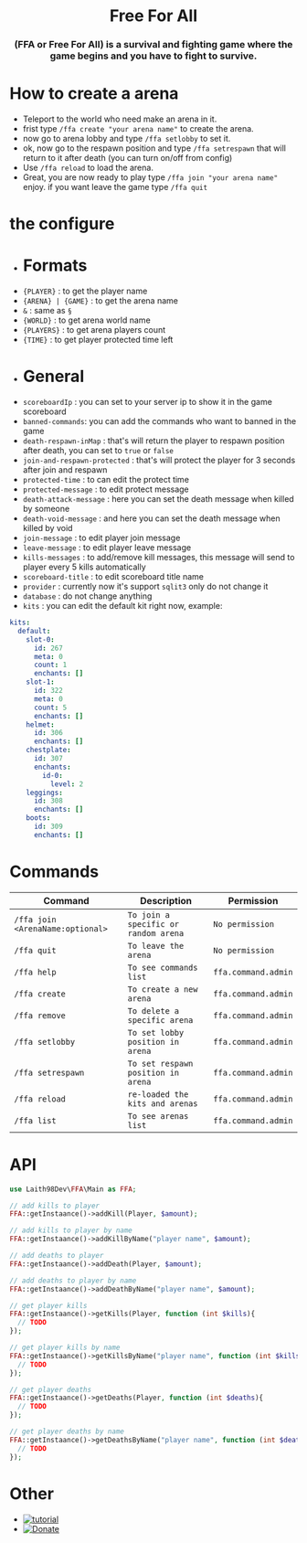 
<div align="center">
	<h1>Free For All</h1>
  <h3>(FFA or Free For All) is a survival and fighting game where the game begins and you have to fight to survive.</h3>
</div>

# How to create a arena
- Teleport to the world who need make an arena in it.
- frist type `/ffa create "your arena name"` to create the arena.
- now go to arena lobby and type `/ffa setlobby` to set it.
- ok, now go to the respawn position and type `/ffa setrespawn` that will return to it after death (you can turn on/off from config)
- Use `/ffa reload` to load the arena.
- Great, you are now ready to play type `/ffa join "your arena name"` enjoy. if you want leave the game type `/ffa quit`

# the configure
- <h1>Formats</h1> 
- `{PLAYER}` : to get the player name
- `{ARENA} | {GAME}` : to get the arena name
- `&` : same as `§`
- `{WORLD}` : to get arena world name
- `{PLAYERS}` : to get arena players count
- `{TIME}` : to get player protected time left
- <h1>General</h1>
- `scoreboardIp` : you can set to your server ip to show it in the game scoreboard
- `banned-commands`: you can add the commands who want to banned in the game
- `death-respawn-inMap` : that's will return the player to respawn position after death, you can set to `true` or `false`
- `join-and-respawn-protected` : that's will protect the player for 3 seconds after join and respawn
- `protected-time` : to can edit the protect time 
- `protected-message` : to edit protect message
- `death-attack-message` : here you can set the death message when killed by someone
- `death-void-message` : and here you can set the death message when killed by void
- `join-message` : to edit player join message
- `leave-message` : to edit player leave message
- `kills-messages` : to add/remove kill messages, this message will send to player every 5 kills automatically
- `scoreboard-title` : to edit scoreboard title name
- `provider` : currently now it's support `sqlit3` only do not change it
- `database` : do not change anything
- `kits` : you can edit the default kit right now, example:
```yaml
kits:
  default:
    slot-0:
      id: 267
      meta: 0
      count: 1
      enchants: []
    slot-1:
      id: 322
      meta: 0
      count: 5
      enchants: []
    helmet:
      id: 306
      enchants: []
    chestplate:
      id: 307
      enchants:
        id-0:
          level: 2
    leggings:
      id: 308
      enchants: []
    boots:
      id: 309
      enchants: []
```

# Commands
Command | Description | Permission
--- | --- | ---
`/ffa join <ArenaName:optional>` | `To join a specific or random arena` | `No permission`
`/ffa quit` | `To leave the arena` | `No permission`
`/ffa help` | `To see commands list` | `ffa.command.admin`
`/ffa create` | `To create a new arena` | `ffa.command.admin`
`/ffa remove` | `To delete a specific arena` | `ffa.command.admin`
`/ffa setlobby` | `To set lobby position in arena` | `ffa.command.admin`
`/ffa setrespawn` | `To set respawn position in arena` | `ffa.command.admin`
`/ffa reload` | `re-loaded the kits and arenas` | `ffa.command.admin`
`/ffa list` | `To see arenas list` | `ffa.command.admin`

# API
```php
use Laith98Dev\FFA\Main as FFA;

// add kills to player 
FFA::getInstaance()->addKill(Player, $amount);

// add kills to player by name
FFA::getInstaance()->addKillByName("player name", $amount);

// add deaths to player 
FFA::getInstaance()->addDeath(Player, $amount);

// add deaths to player by name
FFA::getInstaance()->addDeathByName("player name", $amount);

// get player kills
FFA::getInstaance()->getKills(Player, function (int $kills){
  // TODO
});

// get player kills by name
FFA::getInstaance()->getKillsByName("player name", function (int $kills){
  // TODO
});

// get player deaths
FFA::getInstaance()->getDeaths(Player, function (int $deaths){
  // TODO
});

// get player deaths by name
FFA::getInstaance()->getDeathsByName("player name", function (int $deaths){
  // TODO
});


```

# Other
- [![tutorial](https://img.shields.io/youtube/views/SwzWwsrGG74?label=Tutorial&style=social)](https://www.youtube.com/watch?v=SwzWwsrGG74&ab_channel=LaithYoutuber)
- [![Donate](https://img.shields.io/badge/donate-Paypal-yellow.svg?style=flat-square)](https://paypal.me/Laith113)